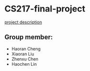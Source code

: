 # CS217-final-project
[project description](https://github.com/Rsirp0c/CS217-final-project/blob/main/src/final-project.pdf)
## Group member:
- Haoran Cheng
- Xiaoran Liu
- Zhenxu Chen
- Haochen Lin
